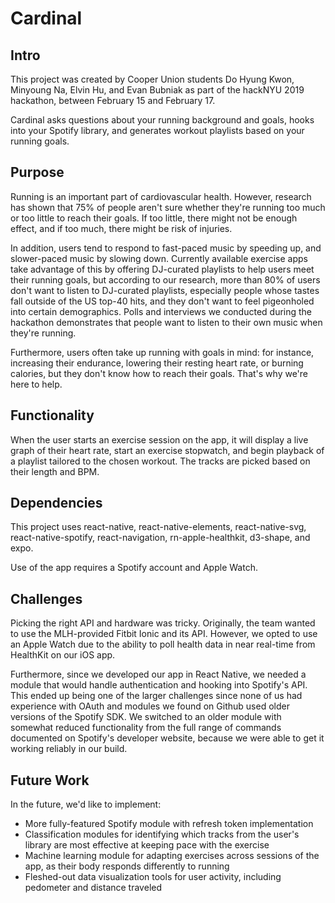 # Cardinal

## Intro

This project was created by Cooper Union students Do Hyung Kwon, Minyoung Na, Elvin Hu, and Evan Bubniak as part of the hackNYU 2019 hackathon, between February 15 and February 17.

Cardinal asks questions about your running background and goals, hooks into your Spotify library, and generates workout playlists based on your running goals.

## Purpose

Running is an important part of cardiovascular health. However, research has shown that 75% of people aren't sure whether they're running too much or too little to reach their goals. If too little, there might not be enough effect, and if too much, there might be risk of injuries.

In addition, users tend to respond to fast-paced music by speeding up, and slower-paced music by slowing down. Currently available exercise apps take advantage of this by offering DJ-curated playlists to help users meet their running goals, but according to our research, more than 80% of users don't want to listen to DJ-curated playlists, especially people whose tastes fall outside of the US top-40 hits, and they don't want to feel pigeonholed into certain demographics. Polls and interviews we conducted during the hackathon demonstrates that people want to listen to their own music when they're running.

Furthermore, users often take up running with goals in mind: for instance, increasing their endurance, lowering their resting heart rate, or burning calories, but they don't know how to reach their goals. That's why we're here to help. 

## Functionality

When the user starts an exercise session on the app, it will display a live graph of their heart rate, start an exercise stopwatch, and begin playback of a playlist tailored to the chosen workout. The tracks are picked based on their length and BPM.

## Dependencies

This project uses react-native, react-native-elements, react-native-svg, react-native-spotify,  react-navigation, rn-apple-healthkit, d3-shape, and expo.

Use of the app requires a Spotify account and Apple Watch.

## Challenges

Picking the right API and hardware was tricky. Originally, the team wanted to use the MLH-provided Fitbit Ionic and its API. However, we opted to use an Apple Watch due to the ability to poll health data in near real-time from HealthKit on our iOS app.

Furthermore, since we developed our app in React Native, we needed a module that would handle authentication and hooking into Spotify's API. This ended up being one of the larger challenges since none of us had experience with OAuth and modules we found on Github used older versions of the Spotify SDK. We switched to an older module with somewhat reduced functionality from the full range of commands documented on Spotify's developer website, because we were able to get it working reliably in our build.

## Future Work

In the future, we'd like to implement:

* More fully-featured Spotify module with refresh token implementation
* Classification modules for identifying which tracks from the user's library are most effective at keeping pace with the exercise
* Machine learning module for adapting exercises across sessions of the app, as their body responds differently to running
* Fleshed-out data visualization tools for user activity, including pedometer and distance traveled
